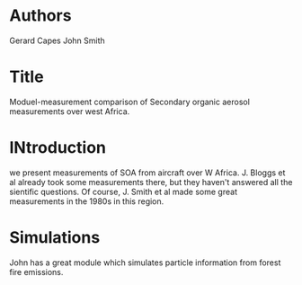 # Authors
Gerard Capes
John Smith

# Title
Moduel-measurement comparison of 
Secondary organic aerosol measurements over west Africa.

# INtroduction
we present measurements of SOA from aircraft over W Africa.
J. Bloggs et al already took some measurements there, but they haven't answered all the sientific questions.
Of course, J. Smith et al made some great measurements in the 1980s in this region.

# Simulations
John has a great module which simulates
particle information from forest fire emissions.
